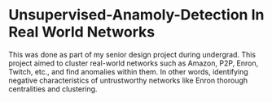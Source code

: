 # Unsupervised-Anamoly-Detection In Real World Networks
This was done as part of my senior design project during undergrad. This project aimed to cluster real-world networks such as Amazon, P2P, Enron, Twitch, etc., and find anomalies within them. In other words, identifying negative characteristics of untrustworthy networks like Enron thorough centralities and clustering.
